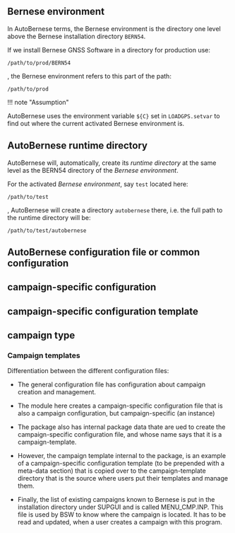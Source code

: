 
## Bernese environment

In AutoBernese terms, the Bernese environment is the directory one level above
the Bernese installation directory `BERN54`.

If we install Bernese GNSS Software in a directory for production use:

```
/path/to/prod/BERN54
```

, the Bernese environment refers to this part of the path:

```
/path/to/prod
```

!!! note "Assumption"

AutoBernese uses the environment variable `${C}` set in `LOADGPS.setvar` to find
out where the current activated Bernese environment is.


## AutoBernese runtime directory

AutoBernese will, automatically, create its *runtime directory* at the same
level as the BERN54 directory of the *Bernese environment*.

For the activated *Bernese environment*, say `test` located here:

```
/path/to/test
```

, AutoBernese will create a directory `autobernese` there, i.e. the full path to
the runtime directory will be:

```
/path/to/test/autobernese
```


## AutoBernese configuration file or common configuration



## campaign-specific configuration

## campaign-specific configuration template

## campaign type


### Campaign templates

Differentiation between the different configuration files:

*   The general configuration file has configuration about campaign creation and
    management.

*   The module here creates a campaign-specific configuration file that is also
    a campaign configuration, but campaign-specific (an instance)

*   The package also has internal package data thate are ued to create the
    campaign-specific configuration file, and whose name says that it is a
    campaign-template.

*   However, the campaign template internal to the package, is an example of a
    campaign-specific configuration template (to be prepended with a meta-data
    section) that is copied over to the campaign-template directory that is the
    source where users put their templates and manage them.

*   Finally, the list of existing campaigns known to Bernese is put in the
    installation directory under SUPGUI and is called MENU_CMP.INP. This file is
    used by BSW to know where the campaign is located. It has to be read and
    updated, when a user creates a campaign with this program.
